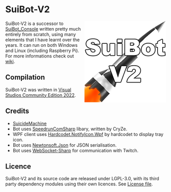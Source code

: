 # SuiBot-V2

<img align="right" src="suibot_win.png" />

SuiBot-V2 is a successor to [SuiBot_Console](https://github.com/SuiMachine/SuiBot_Console) written pretty much entirely from scratch, using many elements that I have learnt over the years. It can run on both Windows and Linux (including Raspberry Pi). For more informations check out [wiki](https://github.com/SuiMachine/SuiBot-V2/wiki).

Compilation
-------
SuiBot-V2 was written in [Visual Studios Community Edition 2022](https://visualstudio.microsoft.com/).

Credits
-------
  * [SuicideMachine](http://twitch.tv/suimachine)
  * Bot uses [SpeedrunComSharp](https://github.com/LiveSplit/SpeedrunComSharp) libary, written by CryZe.
  * WPF client uses [Hardcodet.NotifyIcon.Wpf](https://www.nuget.org/packages/Hardcodet.NotifyIcon.Wpf/) by hardcodet to display tray icon.
  * Bot uses [Newtonsoft.Json](https://www.newtonsoft.com/json) for JSON serialisation.
  * Bot uses [WebSocket-Sharp](https://github.com/sta/websocket-sharp) for communication with Twitch.  
  
Licence
-------
SuiBot-V2 and its source code are released under LGPL-3.0, with its third party dependency modules using their own licences. See [License file](https://github.com/SuiMachine/SuiBot-V2/blob/master/LICENCE.md).
